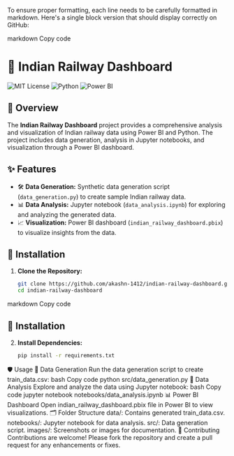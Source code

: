 To ensure proper formatting, each line needs to be carefully formatted in markdown. Here's a single block version that should display correctly on GitHub:

markdown
Copy code
# 🚆 Indian Railway Dashboard

![MIT License](https://img.shields.io/badge/License-MIT-blue.svg) ![Python](https://img.shields.io/badge/Python-3.8%2B-blue.svg) ![Power BI](https://img.shields.io/badge/PowerBI-Desktop-yellow.svg)

## 📜 Overview

The **Indian Railway Dashboard** project provides a comprehensive analysis and visualization of Indian railway data using Power BI and Python. The project includes data generation, analysis in Jupyter notebooks, and visualization through a Power BI dashboard.

## ✨ Features

- 🛠 **Data Generation:** Synthetic data generation script (`data_generation.py`) to create sample Indian railway data.
- 📊 **Data Analysis:** Jupyter notebook (`data_analysis.ipynb`) for exploring and analyzing the generated data.
- 📈 **Visualization:** Power BI dashboard (`indian_railway_dashboard.pbix`) to visualize insights from the data.

## 🚀 Installation

1. **Clone the Repository:**
   ```bash
   git clone https://github.com/akashn-1412/indian-railway-dashboard.git
   cd indian-railway-dashboard
markdown
Copy code
## 🚀 Installation

2. **Install Dependencies:**
   ```bash
   pip install -r requirements.txt
🛡 Usage
🔧 Data Generation
Run the data generation script to create train_data.csv:
bash
Copy code
python src/data_generation.py
📝 Data Analysis
Explore and analyze the data using Jupyter notebook:
bash
Copy code
jupyter notebook notebooks/data_analysis.ipynb
📊 Power BI Dashboard
Open indian_railway_dashboard.pbix file in Power BI to view visualizations.
🗂 Folder Structure
data/: Contains generated train_data.csv.
notebooks/: Jupyter notebook for data analysis.
src/: Data generation script.
images/: Screenshots or images for documentation.
🌟 Contributing
Contributions are welcome! Please fork the repository and create a pull request for any enhancements or fixes.
